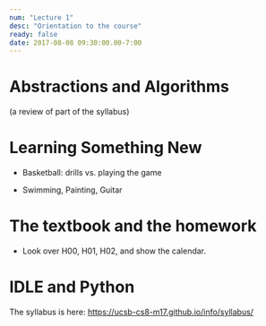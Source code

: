 ```yaml
---
num: "Lecture 1"
desc: "Orientation to the course"
ready: false
date: 2017-08-08 09:30:00.00-7:00
---
```


# Abstractions and Algorithms

(a review of part of the syllabus)

# Learning Something New

* Basketball: drills vs. playing the game

* Swimming, Painting, Guitar

# The textbook and the homework

* Look over H00, H01, H02, and show the calendar.

# IDLE and Python

The syllabus is here:  <https://ucsb-cs8-m17.github.io/info/syllabus/>


